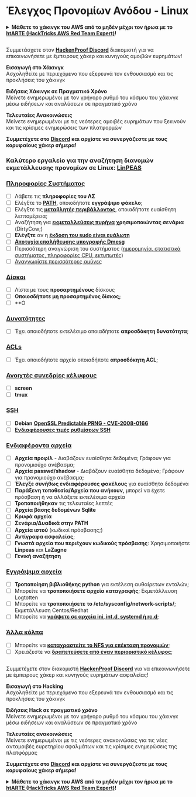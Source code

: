 # Έλεγχος Προνομίων Ανόδου - Linux

<details>

<summary><strong>Μάθετε το χάκινγκ του AWS από το μηδέν μέχρι τον ήρωα με το</strong> <a href="https://training.hacktricks.xyz/courses/arte"><strong>htARTE (HackTricks AWS Red Team Expert)</strong></a><strong>!</strong></summary>

Άλλοι τρόποι για να υποστηρίξετε το HackTricks:

* Εάν θέλετε να δείτε την **εταιρεία σας να διαφημίζεται στο HackTricks** ή να **κατεβάσετε το HackTricks σε μορφή PDF** ελέγξτε τα [**ΣΧΕΔΙΑ ΣΥΝΔΡΟΜΗΣ**](https://github.com/sponsors/carlospolop)!
* Αποκτήστε το [**επίσημο PEASS & HackTricks swag**](https://peass.creator-spring.com)
* Ανακαλύψτε [**The PEASS Family**](https://opensea.io/collection/the-peass-family), τη συλλογή μας από αποκλειστικά [**NFTs**](https://opensea.io/collection/the-peass-family)
* **Συμμετέχετε στη** 💬 [**ομάδα Discord**](https://discord.gg/hRep4RUj7f) ή στη [**ομάδα telegram**](https://t.me/peass) ή **ακολουθήστε** μας στο **Twitter** 🐦 [**@hacktricks_live**](https://twitter.com/hacktricks_live)**.**
* **Μοιραστείτε τα χάκινγκ κόλπα σας υποβάλλοντας PRs στα** [**HackTricks**](https://github.com/carlospolop/hacktricks) και [**HackTricks Cloud**](https://github.com/carlospolop/hacktricks-cloud) αποθετήρια του github.

</details>

<figure><img src="../../.gitbook/assets/image (1) (3) (1).png" alt=""><figcaption></figcaption></figure>

Συμμετάσχετε στον [**HackenProof Discord**](https://discord.com/invite/N3FrSbmwdy) διακομιστή για να επικοινωνήσετε με έμπειρους χάκερ και κυνηγούς αμοιβών ευρημάτων!

**Εισαγωγή στο Χάκινγκ**\
Ασχοληθείτε με περιεχόμενο που εξερευνά τον ενθουσιασμό και τις προκλήσεις του χάκινγκ

**Ειδήσεις Χάκινγκ σε Πραγματικό Χρόνο**\
Μείνετε ενημερωμένοι με τον γρήγορο ρυθμό του κόσμου του χάκινγκ μέσω ειδήσεων και αναλύσεων σε πραγματικό χρόνο

**Τελευταίες Ανακοινώσεις**\
Μείνετε ενημερωμένοι με τις νεότερες αμοιβές ευρημάτων που ξεκινούν και τις κρίσιμες ενημερώσεις των πλατφορμών

**Συμμετέχετε στο** [**Discord**](https://discord.com/invite/N3FrSbmwdy) **και αρχίστε να συνεργάζεστε με τους κορυφαίους χάκερ σήμερα!**

### **Καλύτερο εργαλείο για την αναζήτηση διανομών εκμετάλλευσης προνομίων σε Linux:** [**LinPEAS**](https://github.com/carlospolop/privilege-escalation-awesome-scripts-suite/tree/master/linPEAS)

### [Πληροφορίες Συστήματος](privilege-escalation/#system-information)

* [ ] Λάβετε τις **πληροφορίες του ΛΣ**
* [ ] Ελέγξτε το [**PATH**](privilege-escalation/#path), οποιοδήποτε **εγγράψιμο φάκελο**;
* [ ] Ελέγξτε τις [**μεταβλητές περιβάλλοντος**](privilege-escalation/#env-info), οποιαδήποτε ευαίσθητη λεπτομέρεια;
* [ ] Αναζήτηση για [**εκμεταλλεύσεις πυρήνα**](privilege-escalation/#kernel-exploits) **χρησιμοποιώντας σενάρια** (DirtyCow;)
* [ ] **Ελέγξτε** αν η [**έκδοση του sudo είναι ευάλωτη**](privilege-escalation/#sudo-version)
* [ ] [**Αποτυχία επαλήθευσης υπογραφής Dmesg**](privilege-escalation/#dmesg-signature-verification-failed)
* [ ] Περισσότερη αναγνώριση του συστήματος ([ημερομηνία, στατιστικά συστήματος, πληροφορίες CPU, εκτυπωτές](privilege-escalation/#more-system-enumeration))
* [ ] [Αναγνωρίστε περισσότερες αμύνες](privilege-escalation/#enumerate-possible-defenses)

### [Δίσκοι](privilege-escalation/#drives)

* [ ] Λίστα με τους **προσαρτημένους** δίσκους
* [ ] **Οποιοσδήποτε μη προσαρτημένος δίσκος;**
* [ ] **Ο
### [Δυνατότητες](privilege-escalation/#capabilities)

* [ ] Έχει οποιοδήποτε εκτελέσιμο οποιαδήποτε **απροσδόκητη δυνατότητα**;

### [ACLs](privilege-escalation/#acls)

* [ ] Έχει οποιοδήποτε αρχείο οποιαδήποτε **απροσδόκητη ACL**;

### [Ανοιχτές συνεδρίες κέλυφους](privilege-escalation/#open-shell-sessions)

* [ ] **screen**
* [ ] **tmux**

### [SSH](privilege-escalation/#ssh)

* [ ] **Debian** [**OpenSSL Predictable PRNG - CVE-2008-0166**](privilege-escalation/#debian-openssl-predictable-prng-cve-2008-0166)
* [ ] [**Ενδιαφέρουσες τιμές ρυθμίσεων SSH**](privilege-escalation/#ssh-interesting-configuration-values)

### [Ενδιαφέροντα αρχεία](privilege-escalation/#interesting-files)

* [ ] **Αρχεία προφίλ** - Διαβάζουν ευαίσθητα δεδομένα; Γράφουν για προνομιούχο ανέβασμα;
* [ ] **Αρχεία passwd/shadow** - Διαβάζουν ευαίσθητα δεδομένα; Γράφουν για προνομιούχο ανέβασμα;
* [ ] **Έλεγξε συνήθως ενδιαφέρουσες φακέλους** για ευαίσθητα δεδομένα
* [ ] **Παράξενη τοποθεσία/Αρχεία που ανήκουν,** μπορεί να έχετε πρόσβαση ή να αλλάξετε εκτελέσιμα αρχεία
* [ ] **Τροποποιήθηκαν** τις τελευταίες λεπτές
* [ ] **Αρχεία βάσης δεδομένων Sqlite**
* [ ] **Κρυφά αρχεία**
* [ ] **Σενάρια/Δυαδικά στην PATH**
* [ ] **Αρχεία ιστού** (κωδικοί πρόσβασης;)
* [ ] **Αντίγραφα ασφαλείας**;
* [ ] **Γνωστά αρχεία που περιέχουν κωδικούς πρόσβασης**: Χρησιμοποιήστε **Linpeas** και **LaZagne**
* [ ] **Γενική αναζήτηση**

### [**Εγγράψιμα αρχεία**](privilege-escalation/#writable-files)

* [ ] **Τροποποίηση βιβλιοθήκης python** για εκτέλεση αυθαίρετων εντολών;
* [ ] Μπορείτε να **τροποποιήσετε αρχεία καταγραφής**; Εκμετάλλευση Logtotten
* [ ] Μπορείτε να **τροποποιήσετε το /etc/sysconfig/network-scripts/**; Εκμετάλλευση Centos/Redhat
* [ ] Μπορείτε να [**γράψετε σε αρχεία ini, int.d, systemd ή rc.d**](privilege-escalation/#init-init-d-systemd-and-rc-d);

### [**Άλλα κόλπα**](privilege-escalation/#other-tricks)

* [ ] Μπορείτε να [**καταχραστείτε το NFS για επέκταση προνομιών**](privilege-escalation/#nfs-privilege-escalation);
* [ ] Χρειάζεστε να [**δραπετεύσετε από έναν περιοριστικό κέλυφος**](privilege-escalation/#escaping-from-restricted-shells);

<figure><img src="../../.gitbook/assets/image (1) (3) (1).png" alt=""><figcaption></figcaption></figure>

Συμμετέχετε στον διακομιστή [**HackenProof Discord**](https://discord.com/invite/N3FrSbmwdy) για να επικοινωνήσετε με έμπειρους χάκερ και κυνηγούς ευρημάτων ασφαλείας!

**Εισαγωγή στο Hacking**\
Ασχοληθείτε με περιεχόμενο που εξερευνά τον ενθουσιασμό και τις προκλήσεις του χάκινγκ

**Ειδήσεις Hack σε πραγματικό χρόνο**\
Μείνετε ενημερωμένοι με τον γρήγορο ρυθμό του κόσμου του χάκινγκ μέσω ειδήσεων και αναλύσεων σε πραγματικό χρόνο

**Τελευταίες ανακοινώσεις**\
Μείνετε ενημερωμένοι με τις νεότερες ανακοινώσεις για τις νέες ανταμοιβές ευρετηρίου σφαλμάτων και τις κρίσιμες ενημερώσεις της πλατφόρμας

**Συμμετέχετε στο** [**Discord**](https://discord.com/invite/N3FrSbmwdy) **και αρχίστε να συνεργάζεστε με τους κορυφαίους χάκερ σήμερα!**

<details>

<summary><strong>Μάθετε το χάκινγκ του AWS από το μηδέν μέχρι τον ήρωα με το</strong> <a href="https://training.hacktricks.xyz/courses/arte"><strong>htARTE (HackTricks AWS Red Team Expert)</strong></a><strong>!</strong></summary>

Άλλοι τρόποι υποστήριξης του HackTricks:

* Εάν θέλετε να δείτε την **εταιρεία σας να διαφημίζεται στο HackTricks** ή να **κατεβάσετε το HackTricks σε μορφή PDF** Ελέγξτε τα [**ΣΧΕΔΙΑ ΣΥΝΔΡΟΜΗΣ**](https://github.com/sponsors/carlospolop)!
* Αποκτήστε το [**επίσημο PEASS & HackTricks swag**](https://peass.creator-spring.com)
* Ανακαλύψτε [**The PEASS Family**](https://opensea.io/collection/the-peass-family), τη συλλογή μας από αποκλειστικά [**NFTs**](https://opensea.io/collection/the-peass-family)
* **Συμμετέχετε στην** 💬 [**ομάδα Discord**](https://discord.gg/hRep4RUj7f) ή στην [**ομάδα telegram**](https://t.me/peass) ή **ακολουθήστε** μας στο **Twitter** 🐦 [**@hacktricks_live**](https://twitter.com/hacktricks_live)**.**
* **Μοιραστείτε τα χάκινγκ κόλπα σας υποβάλλοντας PRs στα** [**HackTricks**](https://github.com/carlospolop/hacktricks) και [**HackTricks Cloud**](https://github.com/carlospolop/hacktricks-cloud) αποθετήρια του github.

</details>
